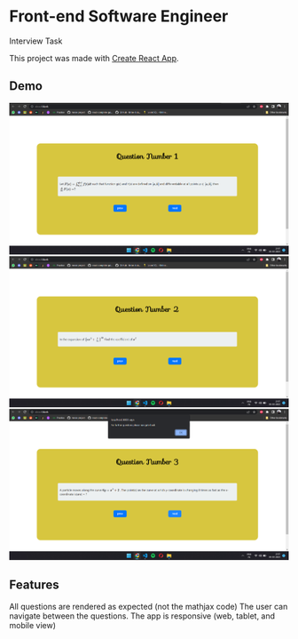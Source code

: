 # Front-end Software Engineer 
Interview Task

This project was made with [Create React App](https://github.com/facebook/create-react-app).

## Demo
![demo](https://github.com/Ajay-PratapSingh/nioclasTask_Ajay/blob/master/Demo/Screenshot%20(100).png?raw=true "Title")
![demo](https://github.com/Ajay-PratapSingh/nioclasTask_Ajay/blob/master/Demo/Screenshot%20(101).png?raw=true "Title")
![demo](https://github.com/Ajay-PratapSingh/nioclasTask_Ajay/blob/master/Demo/Screenshot%20(103).png?raw=true "Title")

## Features
All questions are rendered as expected (not the mathjax code)
The user can navigate between the questions.
The app is responsive (web, tablet, and mobile view) 


